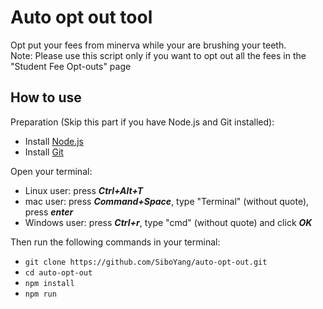 # Auto opt out tool

Opt put your fees from minerva while your are brushing your teeth.  
Note: Please use this script only if you want to opt out all the fees in the "Student Fee Opt-outs" page

## How to use

Preparation (Skip this part if you have Node.js and Git installed): 
- Install [Node.js](https://nodejs.org/en/download/)
- Install [Git](https://github.com/git-guides/install-git)

Open your terminal:
- Linux user: press ***Ctrl+Alt+T***
- mac user: press ***Command+Space***, type "Terminal" (without quote), press ***enter***
- Windows user: press ***Ctrl+r***, type "cmd" (without quote) and click ***OK***


Then run the following commands in your terminal:
- `git clone https://github.com/SiboYang/auto-opt-out.git`
- `cd auto-opt-out`
- `npm install`
- `npm run`  



